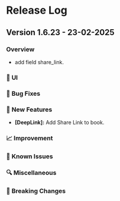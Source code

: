 # Release Log

## Version 1.6.23 - 23-02-2025

### Overview

- add field share_link.

### 🐛 **UI**

### 🐛 **Bug Fixes**

### 🚀 **New Features**

- **[DeepLink]:** Add Share Link to book.

### 📈 **Improvement**

### 🧪 **Known Issues**

### 🔍 **Miscellaneous**

### 🔧 **Breaking Changes**
